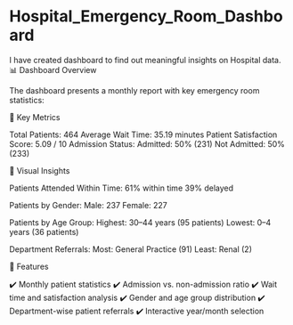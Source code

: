# Hospital_Emergency_Room_Dashboard
I have created dashboard to find out meaningful insights on Hospital data.
📊 Dashboard Overview

The dashboard presents a monthly report with key emergency room statistics:

🔹 Key Metrics

Total Patients: 464
Average Wait Time: 35.19 minutes
Patient Satisfaction Score: 5.09 / 10
Admission Status:
Admitted: 50% (231)
Not Admitted: 50% (233)

🔹 Visual Insights

Patients Attended Within Time:
61% within time
39% delayed

Patients by Gender:
Male: 237
Female: 227

Patients by Age Group:
Highest: 30–44 years (95 patients)
Lowest: 0–4 years (36 patients)

Department Referrals:
Most: General Practice (91)
Least: Renal (2)

📅 Features

✔️ Monthly patient statistics
✔️ Admission vs. non-admission ratio
✔️ Wait time and satisfaction analysis
✔️ Gender and age group distribution
✔️ Department-wise patient referrals
✔️ Interactive year/month selection
